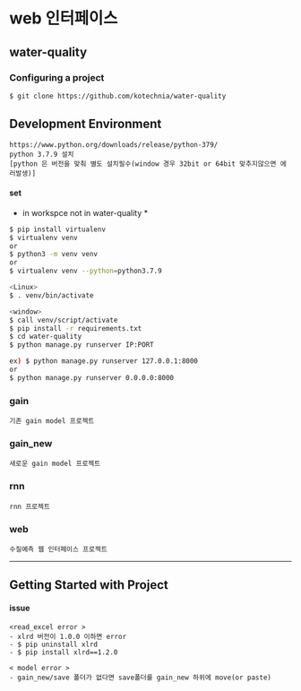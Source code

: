
# web 인터페이스


## water-quality


### Configuring a project

```bash
$ git clone https://github.com/kotechnia/water-quality
```
## Development Environment

```
https://www.python.org/downloads/release/python-379/
python 3.7.9 설치
[python 은 버전을 맞춰 별도 설치필수(window 경우 32bit or 64bit 맞추지않으면 에러발생)]
```

#### set

* in workspce not in water-quality *
```bash
$ pip install virtualenv
$ virtualenv venv
or
$ python3 -m venv venv
or
$ virtualenv venv --python=python3.7.9

<Linux>
$ . venv/bin/activate

<window>
$ call venv/script/activate
$ pip install -r requirements.txt
$ cd water-quality
$ python manage.py runserver IP:PORT

ex) $ python manage.py runserver 127.0.0.1:8000
or
$ python manage.py runserver 0.0.0.0:8000
```

### gain
```
기존 gain model 프로젝트
```

### gain_new
```
새로운 gain model 프로젝트
```

### rnn
```
rnn 프로젝트
```

### web
```
수질예측 웹 인터페이스 프로젝트
```
-------------------------------



## Getting Started with Project




#### issue
```
<read_excel error >
- xlrd 버전이 1.0.0 이하면 error
- $ pip uninstall xlrd
- $ pip install xlrd==1.2.0

< model error >
- gain_new/save 폴더가 없다면 save폴더를 gain_new 하위에 move(or paste)
```
